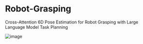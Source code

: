 # Robot-Grasping
Cross-Attention 6D Pose Estimation for Robot Grasping with Large Language Model Task Planning

 ![image](https://github.com/serafly/Robot-Grasping/blob/main/Robot%20Grasping.gif)
